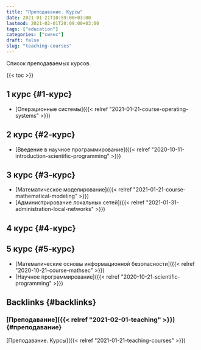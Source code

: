 ```yaml
---
title: "Преподавание. Курсы"
date: 2021-01-21T10:59:00+03:00
lastmod: 2021-02-01T20:09:00+03:00
tags: ["education"]
categories: ["сиянс"]
draft: false
slug: "teaching-courses"
---
```


Список преподаваемых курсов.

<!--more-->

{{< toc >}}


## 1 курс {#1-курс}

-   [Операционные системы]({{< relref "2021-01-21-course-operating-systems" >}})


## 2 курс {#2-курс}

-   [Введение в научное программирование]({{< relref "2020-10-11-introduction-scientific-programming" >}})


## 3 курс {#3-курс}

-   [Математическое моделирование]({{< relref "2021-01-21-course-mathematical-modeling" >}})
-   [Администрирование локальных сетей]({{< relref "2021-01-31-administration-local-networks" >}})


## 4 курс {#4-курс}


## 5 курс {#5-курс}

-   [Математические основы информационной безопасности]({{< relref "2020-10-21-course-mathsec" >}})
-   [Научное программирование]({{< relref "2020-10-21-scientific-programming" >}})


## Backlinks {#backlinks}


### [Преподавание]({{< relref "2021-02-01-teaching" >}}) {#преподавание}

[Преподавание. Курсы]({{< relref "2021-01-21-teaching-courses" >}})
